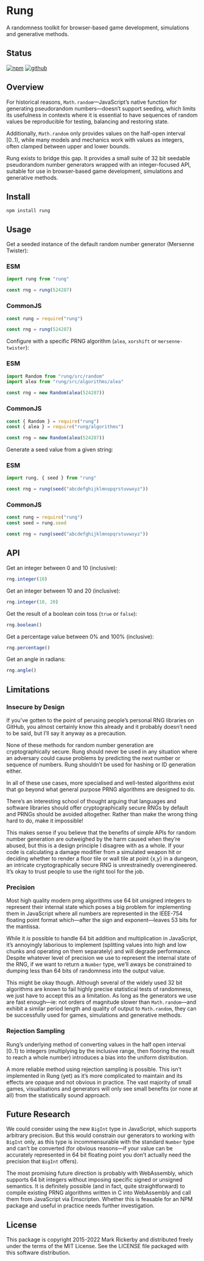 # Rung

A randomness toolkit for browser-based game development, simulations and generative methods.

## Status

[![npm](https://img.shields.io/npm/v/rung.svg)](https://npmjs.org/package/rung)
[![github](https://img.shields.io/github/workflow/status/maetl/rung/Node.js%20CI)](https://github.com/maetl/rung/actions)

## Overview

For historical reasons, `Math.random`—JavaScript’s native function for generating pseudorandom numbers—doesn’t support seeding, which limits its usefulness in contexts where it is essential to have sequences of random values be reproducible for testing, balancing and restoring state.

Additionally, `Math.random` only provides values on the half-open interval [0..1), while many models and mechanics work with values as integers, often clamped between upper and lower bounds.

Rung exists to bridge this gap. It provides a small suite of 32 bit seedable pseudorandom number generators wrapped with an integer-focused API, suitable for use in browser-based game development, simulations and generative methods.

## Install

```
npm install rung
```

## Usage

Get a seeded instance of the default random number generator (Mersenne Twister):

### ESM

```js
import rung from "rung"

const rng = rung(524287)
```

### CommonJS

```js
const rung = require("rung")

const rng = rung(524287)
```

Configure with a specific PRNG algorithm (`alea`, `xorshift` or `mersenne-twister`):

### ESM

```js
import Random from "rung/src/random"
import alea from "rung/src/algorithms/alea"

const rng = new Random(alea(524287))
```

### CommonJS

```js
const { Random } = require("rung")
const { alea } = require("rung/algorithms")

const rng = new Random(alea(524287))
```

Generate a seed value from a given string:

### ESM

```js
import rung, { seed } from "rung"

const rng = rung(seed("abcdefghijklmnopqrstuvwxyz"))
```

### CommonJS

```js
const rung = require("rung")
const seed = rung.seed

const rng = rung(seed("abcdefghijklmnopqrstuvwxyz"))
```

## API

Get an integer between 0 and 10 (inclusive):

```js
rng.integer(10)
```

Get an integer between 10 and 20 (inclusive):

```js
rng.integer(10, 20)
```

Get the result of a boolean coin toss (`true` or `false`):

```js
rng.boolean()
```

Get a percentage value between 0% and 100% (inclusive):

```js
rng.percentage()
```

Get an angle in radians:

```js
rng.angle()
```

## Limitations

### Insecure by Design

If you’ve gotten to the point of perusing people’s personal RNG libraries on GitHub, you almost certainly know this already and it probably doesn’t need to be said, but I’ll say it anyway as a precaution.

None of these methods for random number generation are cryptographically secure. Rung should never be used in any situation where an adversary could cause problems by predicting the next number or sequence of numbers. Rung shouldn’t be used for hashing or ID generation either.

In all of these use cases, more specialised and well-tested algorithms exist that go beyond what general purpose PRNG algorithms are designed to do.

There’s an interesting school of thought arguing that languages and software libraries should offer cryptographically secure RNGs by default and PRNGs should be avoided altogether. Rather than make the wrong thing hard to do, make it impossible!

This makes sense if you believe that the benefits of simple APIs for random number generation are outweighed by the harm caused when they’re abused, but this is a design principle I disagree with as a whole. If your code is calculating a damage modifier from a simulated weapon hit or deciding whether to render a floor tile or wall tile at point {x,y} in a dungeon, an intricate cryptographically secure RNG is unrestrainedly overengineered. It’s okay to trust people to use the right tool for the job.

### Precision

Most high quality modern prng algorithms use 64 bit unsigned integers to represent their internal state which poses a big problem for implementing them in JavaScript where all numbers are represented in the IEEE-754 floating point format which—after the sign and exponent—leaves 53 bits for the mantissa.

While it *is* possible to handle 64 bit addition and multiplication in JavaScript, it’s annoyingly laborious to implement (splitting values into high and low chunks and operating on them separately) and will degrade performance. Despite whatever level of precision we use to represent the internal state of the RNG, if we want to return a `Number` type, we’ll aways be constrained to dumping less than 64 bits of randomness into the output value.

This might be okay though. Although several of the widely used 32 bit algorithms are known to fail highly precise statistical tests of randomness, we just have to accept this as a limitation. As long as the generators we use are fast enough—ie: not orders of magnitude slower than `Math.random`—and exhibit a similar period length and quality of output to `Math.random`, they can be successfully used for games, simulations and generative methods.

### Rejection Sampling

Rung’s underlying method of converting values in the half open interval [0..1) to integers (multiplying by the inclusive range, then flooring the result to reach a whole number) introduces a bias into the uniform distribution.

A more reliable method using rejection sampling is possible. This isn’t implemented in Rung (yet) as it’s more complicated to maintain and its effects are opaque and not obvious in practice. The vast majority of small games, visualisations and generators will only see small benefits (or none at all) from the statistically sound approach.

## Future Research

We could consider using the new `BigInt` type in JavaScript, which supports arbitrary precision. But this would constrain our generators to working with `BigInt` only, as this type is incommensurable with the standard `Number` type and can’t be converted (for obvious reasons—if your value can be accurately represented in 64 bit floating point you don’t actually need the precision that `BigInt` offers).

The most promising future direction is probably with WebAssembly, which supports 64 bit integers without imposing specific signed or unsigned semantics. It is definitely possible (and in fact, quite straightforward) to compile existing PRNG algorithms written in C into WebAssembly and call them from JavaScript via Emscripten. Whether this is feasable for an NPM package and useful in practice needs further investigation.

## License

This package is copyright 2015-2022 Mark Rickerby and distributed freely under the terms of the MIT License. See the LICENSE file packaged with this software distribution.
